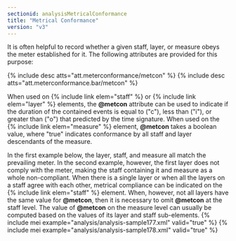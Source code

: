 ```yaml
---
sectionid: analysisMetricalConformance
title: "Metrical Conformance"
version: "v3"
---
```


It is often helpful to record whether a given staff, layer, or measure obeys the meter established for it. The following attributes are provided for this purpose:

  
{% include desc atts="att.meterconformance/metcon" %} 
{% include desc atts="att.meterconformance.bar/metcon" %} 
 

When used on {% include link elem="staff" %} or {% include link elem="layer" %} elements, the **@metcon** attribute can be used to indicate if the duration of the contained events is equal to ("c"), less than ("i"), or greater than ("o") that predicted by the time signature. When used on the {% include link elem="measure" %} element, **@metcon** takes a boolean value, where "true" indicates conformance by all staff and layer descendants of the measure.

In the first example below, the layer, staff, and measure all match the prevailing meter. In the second example, however, the first layer does not comply with the meter, making the staff containing it and measure as a whole non-compliant. When there is a single layer or when all the layers on a staff agree with each other, metrical compliance can be indicated on the {% include link elem="staff" %} element. When, however, not all layers have the same value for **@metcon**, then it is necessary to omit **@metcon** at the staff level. The value of **@metcon** on the measure level can usually be computed based on the values of its layer and staff sub-elements.
{% include mei example="analysis/analysis-sample177.xml" valid="true" %}
    {% include mei example="analysis/analysis-sample178.xml" valid="true" %}
    